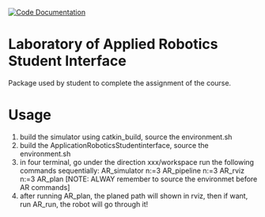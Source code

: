 [![Code Documentation](https://codedocs.xyz/lucademenego99/AppliedRoboticsStudentInterface.svg)](https://codedocs.xyz/lucademenego99/AppliedRoboticsStudentInterface/)

# Laboratory of Applied Robotics Student Interface
Package used by student to complete the assignment of the course. 

# Usage
1. build the simulator using catkin_build, source the environment.sh
2. build the ApplicationRoboticsStudentinterface, source the environment.sh
3. in four terminal, go under the direction xxx/workspace run the following commands sequentially:
AR_simulator n:=3
AR_pipeline n:=3
AR_rviz n:=3
AR_plan
[NOTE: ALWAY remember to source the environmet before AR commands]
4. after running AR_plan, the planed path will shown in rviz, then if want, run AR_run, the robot will go through it!